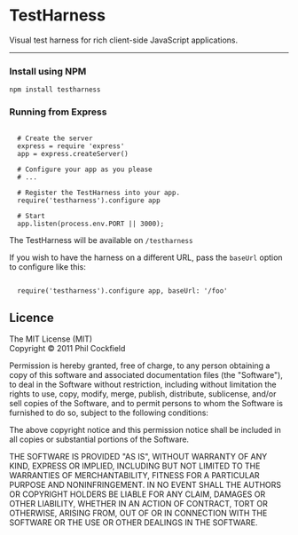 # TestHarness

Visual test harness for rich client-side JavaScript applications.

--------

### Install using NPM


    npm install testharness
    

### Running from Express

```coffee-script

  # Create the server
  express = require 'express'
  app = express.createServer()

  # Configure your app as you please
  # ...

  # Register the TestHarness into your app.
  require('testharness').configure app

  # Start
  app.listen(process.env.PORT || 3000);

```

The TestHarness will be available on `/testharness`

If you wish to have the harness on a different URL, pass the `baseUrl`
option to configure like this:

```coffee-script

  require('testharness').configure app, baseUrl: '/foo'

```

## Licence

The MIT License (MIT)  
Copyright © 2011 Phil Cockfield

Permission is hereby granted, free of charge, to any person obtaining a copy of
this software and associated documentation files (the "Software"), to deal in
the Software without restriction, including without limitation the rights to
use, copy, modify, merge, publish, distribute, sublicense, and/or sell copies of
the Software, and to permit persons to whom the Software is furnished to do so,
subject to the following conditions:

The above copyright notice and this permission notice shall be included in all
copies or substantial portions of the Software.

THE SOFTWARE IS PROVIDED "AS IS", WITHOUT WARRANTY OF ANY KIND, EXPRESS OR IMPLIED,
INCLUDING BUT NOT LIMITED TO THE WARRANTIES OF MERCHANTABILITY, FITNESS FOR A
PARTICULAR PURPOSE AND NONINFRINGEMENT. IN NO EVENT SHALL THE AUTHORS OR COPYRIGHT
HOLDERS BE LIABLE FOR ANY CLAIM, DAMAGES OR OTHER LIABILITY, WHETHER IN AN ACTION
OF CONTRACT, TORT OR OTHERWISE, ARISING FROM, OUT OF OR IN CONNECTION WITH THE
SOFTWARE OR THE USE OR OTHER DEALINGS IN THE SOFTWARE.